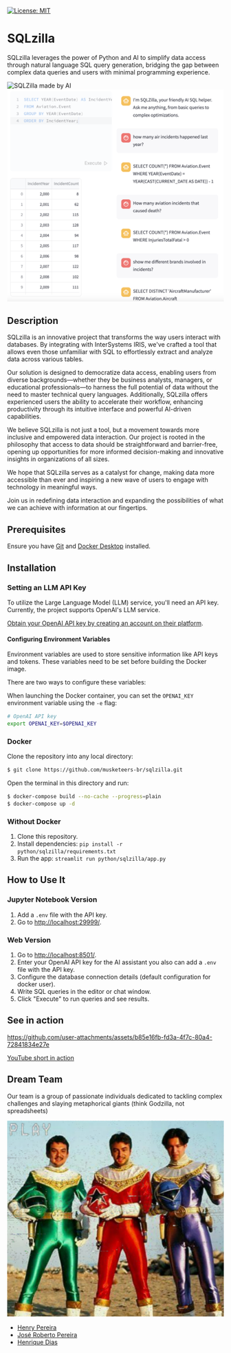 [![License: MIT](https://img.shields.io/badge/License-MIT-blue.svg?style=flat&logo=AdGuard)](LICENSE)

# SQLzilla

SQLzilla leverages the power of Python and AI to simplify data access through natural language SQL query generation, bridging the gap between complex data queries and users with minimal programming experience.

![SQLZilla made by AI](./assets/logo.png)
![SQLZilla screenshot](./assets/Screenshot%202024-08-03%20at%201_33_18%20PM.png)

## Description

SQLzilla is an innovative project that transforms the way users interact with databases. By integrating with InterSystems IRIS, we've crafted a tool that allows even those unfamiliar with SQL to effortlessly extract and analyze data across various tables.

Our solution is designed to democratize data access, enabling users from diverse backgrounds—whether they be business analysts, managers, or educational professionals—to harness the full potential of data without the need to master technical query languages. Additionally, SQLzilla offers experienced users the ability to accelerate their workflow, enhancing productivity through its intuitive interface and powerful AI-driven capabilities.

We believe SQLzilla is not just a tool, but a movement towards more inclusive and empowered data interaction. Our project is rooted in the philosophy that access to data should be straightforward and barrier-free, opening up opportunities for more informed decision-making and innovative insights in organizations of all sizes.

We hope that SQLzilla serves as a catalyst for change, making data more accessible than ever and inspiring a new wave of users to engage with technology in meaningful ways.

Join us in redefining data interaction and expanding the possibilities of what we can achieve with information at our fingertips.

## Prerequisites

Ensure you have [Git](https://git-scm.com/book/en/v2/Getting-Started-Installing-Git) and [Docker Desktop](https://www.docker.com/products/docker-desktop) installed.

## Installation 

### Setting an LLM API Key

To utilize the Large Language Model (LLM) service, you'll need an API key. Currently, the project supports OpenAI's LLM service.

[Obtain your OpenAI API key by creating an account on their platform](https://openai.com/).

#### Configuring Environment Variables

Environment variables are used to store sensitive information like API keys and tokens. These variables need to be set before building the Docker image.

There are two ways to configure these variables:

When launching the Docker container, you can set the `OPENAI_KEY` environment variable using the `-e` flag:

```bash
# OpenAI API key
export OPENAI_KEY=$OPENAI_KEY
```

### Docker

Clone the repository into any local directory:

```bash
$ git clone https://github.com/musketeers-br/sqlzilla.git
```

Open the terminal in this directory and run:

```bash
$ docker-compose build --no-cache --progress=plain
$ docker-compose up -d
```

### Without Docker

1. Clone this repository.
2. Install dependencies: `pip install -r python/sqlzilla/requirements.txt`
3. Run the app: `streamlit run python/sqlzilla/app.py`

## How to Use It

### Jupyter Notebook Version
1. Add a `.env` file with the API key.
2. Go to [http://localhost:29999/](http://localhost:29999/).

### Web Version
1. Go to [http://localhost:8501/](http://localhost:8501/).
2. Enter your OpenAI API key for the AI assistant you also can add a `.env` file with the API key.
3. Configure the database connection details (default configuration for docker user).
4. Write SQL queries in the editor or chat window.
5. Click "Execute" to run queries and see results.

 
## See in action

https://github.com/user-attachments/assets/b85e16fb-fd3a-4f7c-80a4-72841834e27e

[YouTube short in action](https://youtube.com/shorts/hpSW5WDoPo4?feature=share)

## Dream Team

Our team is a group of passionate individuals dedicated to tackling complex challenges and slaying metaphorical giants (think Godzilla, not spreadsheets)

![Musketeers tokusatsu style](./assets/tokusatsu_team.png)

* [Henry Pereira](https://community.intersystems.com/user/henry-pereira)
* [José Roberto Pereira](https://community.intersystems.com/user/jos%C3%A9-roberto-pereira-0)
* [Henrique Dias](https://community.intersystems.com/user/henrique-dias-2)
